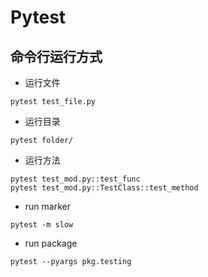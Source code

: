 # Pytest 

## 命令行运行方式

- 运行文件
```shell
pytest test_file.py
```

- 运行目录
```shell
pytest folder/
```

- 运行方法

```shell
pytest test_mod.py::test_func 
pytest test_mod.py::TestClass::test_method

```

- run marker

```shell
pytest -m slow
```

- run package

```shell
pytest --pyargs pkg.testing
```
